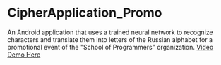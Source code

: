 # CipherApplication_Promo
An Android application that uses a trained neural network to recognize characters and translate them into letters of the Russian alphabet for a promotional event of the "School of Programmers" organization.
<a href="https://drive.google.com/file/d/1Df5K8JkQHcvGb_3JvmO8pqc1vDAVD-PR/view?usp=sharing"> Video Demo Here </a>
